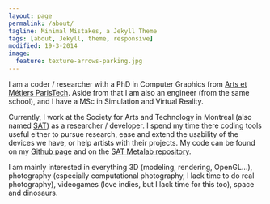 ```yaml
---
layout: page
permalink: /about/
tagline: Minimal Mistakes, a Jekyll Theme
tags: [about, Jekyll, theme, responsive]
modified: 19-3-2014
image:
  feature: texture-arrows-parking.jpg
---
```


I am a coder / researcher with a PhD in Computer Graphics from [Arts et Métiers ParisTech](http://www.ensam.fr). Aside from that I am also an engineer (from the same school), and I have a MSc in Simulation and Virtual Reality.

Currently, I work at the Society for Arts and Technology in Montreal (also named [SAT](http://www.sat.qc.ca)) as a researcher / developer. I spend my time there coding tools useful either to pursue research, ease and extend the usability of the devices we have, or help artists with their projects. My code can be found on my [Github page](http://github.com/paperManu) and on the [SAT Metalab repository](http://code.sat.qc.ca).

I am mainly interested in everything 3D (modeling, rendering, OpenGL...), photography (especially computational photography, I lack time to do real photography), videogames (love indies, but I lack time for this too), space and dinosaurs.
